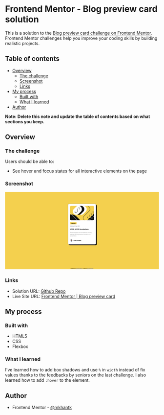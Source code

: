 # Frontend Mentor - Blog preview card solution

This is a solution to the [Blog preview card challenge on Frontend Mentor](https://www.frontendmentor.io/challenges/blog-preview-card-ckPaj01IcS). Frontend Mentor challenges help you improve your coding skills by building realistic projects. 

## Table of contents

- [Overview](#overview)
  - [The challenge](#the-challenge)
  - [Screenshot](#screenshot)
  - [Links](#links)
- [My process](#my-process)
  - [Built with](#built-with)
  - [What I learned](#what-i-learned)
- [Author](#author)


**Note: Delete this note and update the table of contents based on what sections you keep.**

## Overview

### The challenge

Users should be able to:

- See hover and focus states for all interactive elements on the page

### Screenshot

![](/assets/images/Screenshot%202024-04-12%20at%2014-33-13%20Frontend%20Mentor%20Blog%20preview%20card.png)

### Links

- Solution URL: [Github Repo](https://github.com/mkhantk/blog-preview-card/)
- Live Site URL: [Frontend Mentor | Blog preview card](https://mkhantk.github.io/blog-preview-card/)

## My process

### Built with

- HTML5
- CSS 
- Flexbox

### What I learned

I've learned how to add box shadows and use `%` in `width` instead of fix values thanks to the feedbacks by seniors on the last challenge.
I also learned how to add `:hover` to the element.

## Author

- Frontend Mentor - [@mkhantk](https://www.frontendmentor.io/profile/mkhantk)
